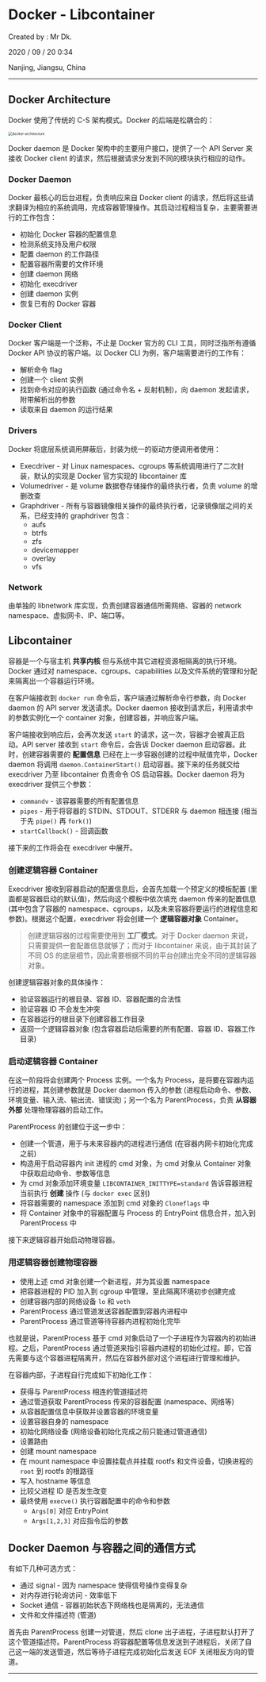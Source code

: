 # Docker - Libcontainer

Created by : Mr Dk.

2020 / 09 / 20 0:34

Nanjing, Jiangsu, China

---

## Docker Architecture

Docker 使用了传统的 C-S 架构模式。Docker 的后端是松耦合的：

<img src="../img/docker-architecture.png" alt="docker-architecture" style="zoom:50%;" />

Docker daemon 是 Docker 架构中的主要用户接口，提供了一个 API Server 来接收 Docker client 的请求，然后根据请求分发到不同的模块执行相应的动作。

### Docker Daemon

Docker 最核心的后台进程，负责响应来自 Docker client 的请求，然后将这些请求翻译为相应的系统调用，完成容器管理操作。其启动过程相当复杂，主要需要进行的工作包含：

- 初始化 Docker 容器的配置信息
- 检测系统支持及用户权限
- 配置 daemon 的工作路径
- 配置容器所需要的文件环境
- 创建 daemon 网络
- 初始化 execdriver
- 创建 daemon 实例
- 恢复已有的 Docker 容器

### Docker Client

Docker 客户端是一个泛称，不止是 Docker 官方的 CLI 工具，同时泛指所有遵循 Docker API 协议的客户端。以 Docker CLI 为例，客户端需要进行的工作有：

- 解析命令 flag
- 创建一个 client 实例
- 找到命令对应的执行函数 (通过命令名 + 反射机制)，向 daemon 发起请求，附带解析出的参数
- 读取来自 daemon 的运行结果

### Drivers

Docker 将底层系统调用屏蔽后，封装为统一的驱动方便调用者使用：

- Execdriver - 对 Linux namespaces、cgroups 等系统调用进行了二次封装，默认的实现是 Docker 官方实现的 libcontainer 库
- Volumedriver - 是 volume 数据卷存储操作的最终执行者，负责 volume 的增删改查
- Graphdriver - 所有与容器镜像相关操作的最终执行者，记录镜像层之间的关系，已经支持的 graphdriver 包含：
  - aufs
  - btrfs
  - zfs
  - devicemapper
  - overlay
  - vfs

### Network

由单独的 libnetwork 库实现，负责创建容器通信所需网络、容器的 network namespace、虚拟网卡、IP、端口等。

## Libcontainer

容器是一个与宿主机 **共享内核** 但与系统中其它进程资源相隔离的执行环境。Docker 通过对 namespace、cgroups、capabilities 以及文件系统的管理和分配来隔离出一个容器运行环境。

在客户端接收到 `docker run` 命令后，客户端通过解析命令行参数，向 Docker daemon 的 API server 发送请求。Docker daemon 接收到请求后，利用请求中的参数实例化一个 container 对象，创建容器，并响应客户端。

客户端接收到响应后，会再次发送 `start` 的请求，这一次，容器才会被真正启动。API server 接收到 `start` 命令后，会告诉 Docker daemon 启动容器。此时，创建容器需要的 **配置信息** 已经在上一步容器创建的过程中赋值完毕，Docker daemon 将调用 `daemon.ContainerStart()` 启动容器。接下来的任务就交给 execdriver 乃至 libcontainer 负责命令 OS 启动容器。Docker daemon 将为 execdriver 提供三个参数：

- `commandv` - 该容器需要的所有配置信息
- `pipes` - 用于将容器的 STDIN、STDOUT、STDERR 与 daemon 相连接 (相当于先 `pipe()` 再 `fork()`)
- `startCallback()` - 回调函数

接下来的工作将会在 execdriver 中展开。

### 创建逻辑容器 Container

Execdriver 接收到容器启动的配置信息后，会首先加载一个预定义的模板配置 (里面都是容器启动的默认值)，然后向这个模板中依次填充 daemon 传来的配置信息 (其中包含了容器的 namespace、cgroups，以及未来容器将要运行的进程信息和参数)。根据这个配置，execdriver 将会创建一个 **逻辑容器对象** Container。

> 创建逻辑容器的过程需要使用到 **工厂模式**。对于 Docker daemon 来说，只需要提供一套配置信息就够了；而对于 libcontainer 来说，由于其封装了不同 OS 的底层细节，因此需要根据不同的平台创建出完全不同的逻辑容器对象。

创建逻辑容器对象的具体操作：

- 验证容器运行的根目录、容器 ID、容器配置的合法性
- 验证容器 ID 不会发生冲突
- 在容器运行的根目录下创建容器工作目录
- 返回一个逻辑容器对象 (包含容器启动后需要的所有配置、容器 ID、容器工作目录)

### 启动逻辑容器 Container

在这一阶段将会创建两个 Process 实例。一个名为 Process，是将要在容器内运行的进程，其创建参数就是 Docker daemon 传入的参数 (进程启动命令、参数、环境变量、输入流、输出流、错误流)；另一个名为 ParentProcess，负责 **从容器外部** 处理物理容器的启动工作。

ParentProcess 的创建位于这一步中：

- 创建一个管道，用于与未来容器内的进程进行通信 (在容器内网卡初始化完成之前)
- 构造用于启动容器内 init 进程的 cmd 对象，为 cmd 对象从 Container 对象中获取启动命令、参数等信息
- 为 cmd 对象添加环境变量 `LIBCONTAINER_INITTYPE=standard` 告诉容器进程当前执行 **创建** 操作 (与 `docker exec` 区别)
- 将容器需要的 namespace 添加到 cmd 对象的 `Cloneflags` 中
- 将 Container 对象中的容器配置与 Process 的 EntryPoint 信息合并，加入到 ParentProcess 中

接下来逻辑容器开始启动物理容器。

### 用逻辑容器创建物理容器

- 使用上述 cmd 对象创建一个新进程，并为其设置 namespace
- 把容器进程的 PID 加入到 cgroup 中管理，至此隔离环境初步创建完成
- 创建容器内部的网络设备 `lo` 和 `veth`
- ParentProcess 通过管道发送容器配置到容器内进程中
- ParentProcess 通过管道等待容器内进程初始化完毕

也就是说，ParentProcess 基于 cmd 对象启动了一个子进程作为容器内的初始进程。之后，ParentProcess 通过管道来指引容器内进程的初始化过程。即，它首先需要与这个容器进程隔离开，然后在容器外部对这个进程进行管理和维护。

在容器内部，子进程自行完成如下初始化工作：

- 获得与 ParentProcess 相连的管道描述符
- 通过管道获取 ParentProcess 传来的容器配置 (namespace、网络等)
- 从容器配置信息中获取并设置容器的环境变量
- 设置容器自身的 namespace
- 初始化网络设备 (网络设备初始化完成之前只能通过管道通信)
- 设置路由
- 创建 mount namespace
- 在 mount namespace 中设置挂载点并挂载 rootfs 和文件设备，切换进程的 `root` 到 rootfs 的根路径
- 写入 hostname 等信息
- 比较父进程 ID 是否发生改变
- 最终使用 `execve()` 执行容器配置中的命令和参数
  - `Args[0]` 对应 EntryPoint
  - `Args[1,2,3]` 对应指令后的参数

## Docker Daemon 与容器之间的通信方式

有如下几种可选方式：

- 通过 signal - 因为 namespace 使得信号操作变得复杂
- 对内存进行轮询访问 - 效率低下
- Socket 通信 - 容器初始状态下网络栈也是隔离的，无法通信
- 文件和文件描述符 (管道)

首先由 ParentProcess 创建一对管道，然后 clone 出子进程，子进程默认打开了这个管道描述符。ParentProcess 将容器配置等信息发送到子进程后，关闭了自己这一端的发送管道，然后等待子进程完成初始化后发送 EOF 关闭相反方向的管道。

---
